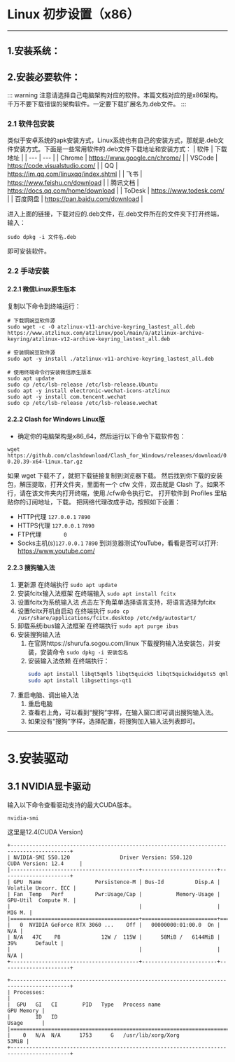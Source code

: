 # Linux 初步设置（x86）
---
## 1.安装系统：

## 2.安装必要软件：

::: warning
注意请选择自己电脑架构对应的软件。本篇文档对应的是x86架构。千万不要下载错误的架构软件。一定要下载扩展名为.deb文件。
:::

### 2.1 软件包安装
类似于安卓系统的apk安装方式，Linux系统也有自己的安装方式，那就是.deb文件安装方式。下面是一些常用软件的.deb文件下载地址和安装方式：
| 软件 | 下载地址 |
| --- | --- |
| Chrome | https://www.google.cn/chrome/ |
| VSCode | https://code.visualstudio.com/ |
| QQ | https://im.qq.com/linuxqq/index.shtml |
| 飞书 | https://www.feishu.cn/download |
| 腾讯文档 | https://docs.qq.com/home/download |
| ToDesk | https://www.todesk.com/ |
| 百度网盘 | https://pan.baidu.com/download |

进入上面的链接，下载对应的.deb文件，在.deb文件所在的文件夹下打开终端，输入：
```shell
sudo dpkg -i 文件名.deb
```
即可安装软件。

### 2.2 手动安装
#### 2.2.1 微信Linux原生版本
复制以下命令到终端运行：
```shell
# 下载铜豌豆软件源
sudo wget -c -O atzlinux-v11-archive-keyring_lastest_all.deb https://www.atzlinux.com/atzlinux/pool/main/a/atzlinux-archive-keyring/atzlinux-v12-archive-keyring_lastest_all.deb

# 安装铜豌豆软件源
sudo apt -y install ./atzlinux-v11-archive-keyring_lastest_all.deb

# 使用终端命令行安装微信原生版本
sudo apt update
sudo cp /etc/lsb-release /etc/lsb-release.Ubuntu
sudo apt -y install electronic-wechat-icons-atzlinux
sudo apt -y install com.tencent.wechat
sudo cp /etc/lsb-release /etc/lsb-release.wechat
```
#### 2.2.2 Clash for Windows Linux版
- 确定你的电脑架构是x86_64，然后运行以下命令下载软件包：
```shell
wget https://github.com/clashdownload/Clash_for_Windows/releases/download/0.20.39/Clash.for.Windows-0.20.39-x64-linux.tar.gz
```
如果 wget 下载不了，就把下载链接复制到浏览器下载。
然后找到你下载的安装包，解压提取，打开文件夹，里面有一个 cfw 文件，双击就是 Clash 了。如果不行，请在该文件夹内打开终端，使用./cfw命令执行它。
打开软件到 Profiles 里粘贴你的订阅地址，下载。
把网络代理改成手动，按照如下设置：
- HTTP代理 `127.0.0.1` `7890`
- HTTPS代理 `127.0.0.1` `7890`
- FTP代理 `      ` `0`
- Socks主机(s)`127.0.0.1` `7890`
到浏览器测试YouTube，看看是否可以打开: https://www.youtube.com/

#### 2.2.3 搜狗输入法
1. 更新源
   在终端执行 `sudo apt update`
2. 安装fcitx输入法框架
   在终端输入 `sudo apt install fcitx`
3. 设置fcitx为系统输入法
   点击左下角菜单选择语言支持，将语言选择为fcitx
4. 设置fcitx开机自启动
   在终端执行 `sudo cp /usr/share/applications/fcitx.desktop /etc/xdg/autostart/`
5. 卸载系统ibus输入法框架
   在终端执行 `sudo apt purge ibus`
6. 安装搜狗输入法
   1. 在官网https://shurufa.sogou.com/linux 下载搜狗输入法安装包，并安装，安装命令 `sudo dpkg -i 安装包名`
   2. 安装输入法依赖
      在终端执行：
      ```bash
      sudo apt install libqt5qml5 libqt5quick5 libqt5quickwidgets5 qml-module-qtquick2
      sudo apt install libgsettings-qt1
      ```
7. 重启电脑、调出输入法
   1. 重启电脑
   2. 查看右上角，可以看到“搜狗”字样，在输入窗口即可调出搜狗输入法。
   3. 如果没有“搜狗”字样，选择配置，将搜狗加入输入法列表即可。
---
# 3.安装驱动
## 3.1 NVIDIA显卡驱动
输入以下命令查看驱动支持的最大CUDA版本。
```shell
nvidia-smi
```
这里是12.4(CUDA Version)
```shell
+-----------------------------------------------------------------------------------------+
| NVIDIA-SMI 550.120                Driver Version: 550.120        CUDA Version: 12.4     |
|-----------------------------------------+------------------------+----------------------+
| GPU  Name                 Persistence-M | Bus-Id          Disp.A | Volatile Uncorr. ECC |
| Fan  Temp   Perf          Pwr:Usage/Cap |           Memory-Usage | GPU-Util  Compute M. |
|                                         |                        |               MIG M. |
|=========================================+========================+======================|
|   0  NVIDIA GeForce RTX 3060 ...    Off |   00000000:01:00.0  On |                  N/A |
| N/A   47C    P8             12W /  115W |      58MiB /   6144MiB |     39%      Default |
|                                         |                        |                  N/A |
+-----------------------------------------+------------------------+----------------------+
                                                                                         
+-----------------------------------------------------------------------------------------+
| Processes:                                                                              |
|  GPU   GI   CI        PID   Type   Process name                              GPU Memory |
|        ID   ID                                                               Usage      |
|=========================================================================================|
|    0   N/A  N/A      1753      G   /usr/lib/xorg/Xorg                             53MiB |
+-----------------------------------------------------------------------------------------+
```


